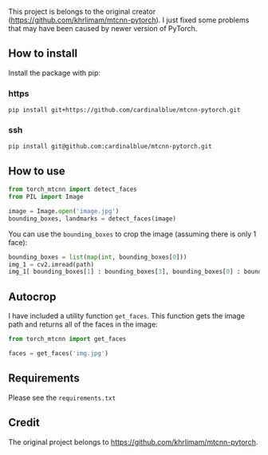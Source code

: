 This project is belongs to the original creator (https://github.com/khrlimam/mtcnn-pytorch). I just fixed some problems that may have been caused by newer version of PyTorch. 

## How to install
Install the package with pip: 

### https
```
pip install git+https://github.com/cardinalblue/mtcnn-pytorch.git
```

### ssh
```
pip install git@github.com:cardinalblue/mtcnn-pytorch.git
```



## How to use
```python
from torch_mtcnn import detect_faces
from PIL import Image

image = Image.open('image.jpg')
bounding_boxes, landmarks = detect_faces(image)
```

You can use the `bounding_boxes` to crop the image (assuming there is only 1 face):
```python
bounding_boxes = list(map(int, bounding_boxes[0]))
img_1 = cv2.imread(path)
img_1[ bounding_boxes[1] : bounding_boxes[3], bounding_boxes[0] : bounding_boxes[2]]
```

## Autocrop
I have included a utility function `get_faces`. This function gets the image path and returns all of the faces in the image:
```python
from torch_mtcnn import get_faces

faces = get_faces('img.jpg')
```

## Requirements
Please see the `requirements.txt`

## Credit
The original project belongs to https://github.com/khrlimam/mtcnn-pytorch.
